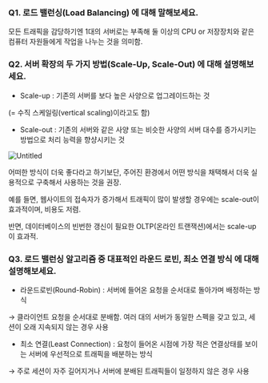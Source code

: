 ### Q1. 로드 밸런싱(Load Balancing) 에 대해 말해보세요.

모든 트래픽을 감당하기엔 1대의 서버로는 부족해 둘 이상의 CPU or 저장장치와 같은 컴퓨터 자원들에게 작업을 나누는 것을 의미함.

### Q2.  서버 확장의 두 가지 방법(Scale-Up, Scale-Out) 에 대해 설명해보세요.

- Scale-up : 기존의 서버를 보다 높은 사양으로 업그레이드하는 것

(= 수직 스케일링(vertical scaling)이라고도 함)

- Scale-out : 기존의 서버와 같은 사양 또는 비슷한 사양의 서버 대수를 증가시키는 방법으로 처리 능력을 향샹시키는 것

![Untitled](https://user-images.githubusercontent.com/22094204/203259148-3dbb7e46-13f9-4cd7-b7c1-28e0f756fc8f.png)

어떠한 방식이 더욱 좋다라고 하기보단, 주어진 환경에서 어떤 방식을 채택해서 더욱 실용적으로 구축해서 사용하는 것을 권장. 

예를 들면, 웹사이트의 접속자가 증가해서 트래픽이 많이 발생할 경우에는 scale-out이 효과적이며, 비용도 저렴. 

반면, 데이터베이스의 빈번한 갱신이 필요한 OLTP(온라인 트랜잭션)에서는 scale-up이 효과적.

### Q3.  로드 밸런싱 알고리즘 중 대표적인 라운드 로빈, 최소 연결 방식 에 대해 설명해보세요.

- 라운드로빈(Round-Robin) : 서버에 들어온 요청을 순서대로 돌아가며 배정하는 방식

→ 클라이언트 요청을 순서대로 분배함. 여러 대의 서버가 동일한 스펙을 갖고 있고, 세션이 오래 지속되지 않는 경우 사용

- 최소 연결(Least Connection) : 요청이 들어온 시점에 가장 적은 연결상태를 보이는 서버에 우선적으로 트래픽을 배분하는 방식

→ 주로 세션이 자주 길어지거나 서버에 분배된 트래픽들이 일정하지 않은 경우 사용